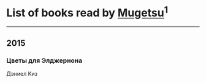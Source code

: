 # List of books read by [Mugetsu](https://plus.google.com/110654020423735976376)<sup>1</sup>
---

## 2015

### Цветы для Элджернона
Дэниел Киз



